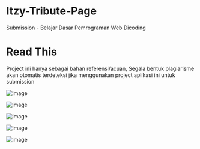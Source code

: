 # Itzy-Tribute-Page
Submission - Belajar Dasar Pemrograman Web Dicoding

# Read This
Project ini hanya sebagai bahan referensi/acuan, Segala bentuk plagiarisme akan otomatis terdeteksi jika menggunakan project aplikasi ini untuk submission

![image](https://user-images.githubusercontent.com/86584478/156392222-20813087-ba05-4902-bf5d-790b6ede8a7e.png)

![image](https://user-images.githubusercontent.com/86584478/156392502-9e26c476-107e-4540-bbfe-8b0125592a85.png)

![image](https://user-images.githubusercontent.com/86584478/156392547-e730f71c-f091-4afb-9511-290c7ed17e46.png)

![image](https://user-images.githubusercontent.com/86584478/156392601-48611035-130c-4010-a27f-7f8627cdeeb7.png)

![image](https://user-images.githubusercontent.com/86584478/156392709-3817f526-175b-4848-9a07-487eab7fdb22.png)
